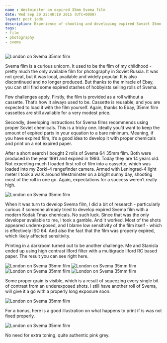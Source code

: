 ```yaml
---
name : Westminster on expired 35mm Svema film
date: Wed Sep 30 22:40:19 2015 (UTC+0000)
layout: post.jade
description: Experience of shooting and developing expired Soviet 35mm Svema film
tags:
- film
- photography
- svema
---
```


<img src="/photos/2015-09-svema/IMG_20150928_0025.jpg" class="featured" alt="London on Svema 35mm film">

Svema film is a curious unicorn. It used to be the film of my childhood - pretty much the only available film for photography in Soviet Russia. It was not great, but it was local, available and widely popular. It is also discontinued and no longer produced. But thanks to the miracle of Ebay, you can still find some expired stashes of hobbyists selling rolls of Svema.

Few challenges apply. Firstly, the film is provided as a roll without a cassette. That’s how it always used to be. Cassette is reusable, and you are expected to load it with the film yourself. Again, thanks to Ebay, 35mm film cassettes are still available for a very modest price.

Secondly, developing instructions for Svema films recommends using proper Soviet chemicals. This is a tricky one. Ideally you’d want to keep the amount of expired parts in your equation to a bare minimum. Meaning, if you have expired film, it’s a good idea to develop it with proper chemicals and print on a not expired paper.

After a short search I bought 2 rolls of Svema 64 35mm film. Both were produced in the year 1991 and expired in 1993. Today they are 14 years old. Not expecting much I loaded first roll of film into a cassette, which was loaded into my Zorki-4 rangefinder camera. Armed with Leningrad-4 light meter I took a walk around Westminster on a bright sunny day, shooting most of the roll in one go. Again, expectations for a success weren’t really high.

<img src="/photos/2015-09-svema/IMG_20150929_0003.jpg" class="featured" alt="London on Svema 35mm film">

When it was turn to develop Svema film, I did a bit of research - particularly curious if someone already tried to develop expired Svema film with a modern Kodak Tmax chemicals. No such luck. Since that was the only developer available to me, I took a gamble. And it worked. Most of the shots appeared underexposed, and I blame low sensitivity of the film itself - which is effectively ISO 64. And also the fact that the film was properly expired, which likely affected sensitivity.

Printing in a darkroom turned out to be another challenge. Me and Stanisla ended up using high contrast Ilford filter with a multigrade Ilford RC based paper. The result you can see right here.

<img src="/photos/2015-09-svema/IMG_20150929_0007.jpg" class="featured" alt="London on Svema 35mm film">

<img src="/photos/2015-09-svema/IMG_20150929_0006.jpg" class="featured" alt="London on Svema 35mm film">

<img src="/photos/2015-09-svema/IMG_20150929_0002.jpg" class="featured" alt="London on Svema 35mm film">

<img src="/photos/2015-09-svema/IMG_20150929_0001.jpg" class="featured" alt="London on Svema 35mm film">

Some proper grain is visible, which is a result of squeezing every single bit of contrast from an underexposed shots. I still have another roll of Svema, will give it a go with a properly long exposure soon.

<img src="/photos/2015-09-svema/IMG_20150929_0004.jpg" class="featured" alt="London on Svema 35mm film">

For a bonus, here is a good illustration on what happens to print if is was not fixed properly.

<img src="/photos/2015-09-svema/IMG_20150929_0008.jpg" class="featured" alt="London on Svema 35mm film">

No need for extra toning, quite authentic pink grey.
